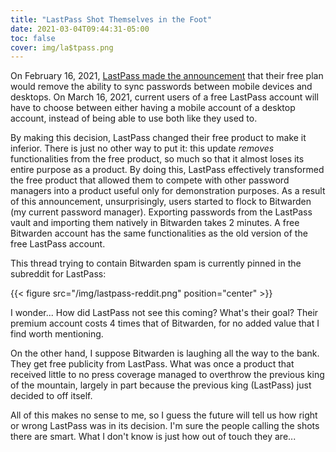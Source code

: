 ```yaml
---
title: "LastPass Shot Themselves in the Foot"
date: 2021-03-04T09:44:31-05:00
toc: false
cover: img/la$tpass.png
---
```


On February 16, 2021, [LastPass made the announcement](https://blog.lastpass.com/2021/02/changes-to-lastpass-free/)
that their free plan would remove the ability to sync
passwords between mobile devices and desktops. On March 16, 2021, current users of a free LastPass account
will have to choose between either having a mobile account of a desktop account, instead of being able to use
both like they used to.

By making this decision, LastPass changed their free product to make it inferior. There is just no other way to put it:
this update *removes* functionalities from the free product, so much so that it almost loses its entire
purpose as a product. By doing this, LastPass effectively transformed the free product that allowed them to
compete with other password managers into a product useful only for demonstration purposes. As a result of
this announcement, unsurprisingly, users started to flock to Bitwarden (my current password manager). Exporting passwords
from the LastPass vault and importing them natively in Bitwarden takes 2 minutes. A free Bitwarden account has
the same functionalities as the old version of the free LastPass account.

This thread trying to contain Bitwarden spam is currently pinned in the subreddit for LastPass:

{{< figure src="/img/lastpass-reddit.png" position="center" >}}

I wonder... How did LastPass not see this coming? What's their goal? Their premium account costs 4 times that
of Bitwarden, for no added value that I find worth mentioning.

On the other hand, I suppose Bitwarden is laughing all the way to the bank. They get free publicity from
LastPass. What was once a product that received little to no press coverage managed to overthrow the previous king of
the mountain, largely in part because the previous king (LastPass) just decided to off itself.

All of this makes no sense to me, so I guess the future will tell us how right or wrong LastPass was in its
decision. I'm sure the people calling the shots there are smart. What I don't know is just how out of touch
they are...
